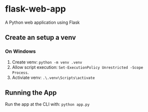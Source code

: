 # flask-web-app
A Python web application using Flask

## Create an setup a venv

### On Windows
1. Create venv: `python -m venv .venv`
2. Allow script execution: `Set-ExecutionPolicy Unrestricted -Scope Process`.
3. Activiate venv: `.\.venv\Scripts\activate`

## Running the App
Run the app at the CLI with: `python app.py`